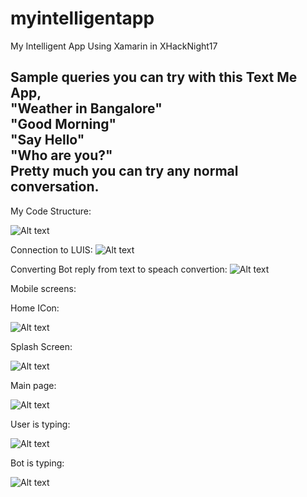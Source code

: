 # myintelligentapp
My Intelligent App Using Xamarin in XHackNight17

Sample queries you can try with this Text Me App,<br/>
"Weather in Bangalore"<br/>
"Good Morning"<br/>
"Say Hello"<br/>
"Who are you?"<br/>
Pretty much you can try any normal conversation.<br/>
--------------------------------------------------
My Code Structure:

![Alt text](/Screens/Code/struct.JPG?raw=true "Structure")

Connection to LUIS:
![Alt text](/Screens/Code/Luis.JPG?raw=true "Luis")

Converting Bot reply from text to speach convertion:
![Alt text](/Screens/Code/texttospeech.JPG?raw=true "texttospeech")

Mobile screens:


Home ICon:

![Alt text](/Screens/Mobile/homeicon.png?raw=true "texttospeech")

Splash Screen:

![Alt text](/Screens/Mobile/splashscreen.png?raw=true "texttospeech")

Main page:

![Alt text](/Screens/Mobile/main.png?raw=true "texttospeech")

User is typing:

![Alt text](/Screens/Mobile/usertyping.png?raw=true "texttospeech")

Bot is typing:

![Alt text](/Screens/Mobile/bottyping.png?raw=true "texttospeech")

